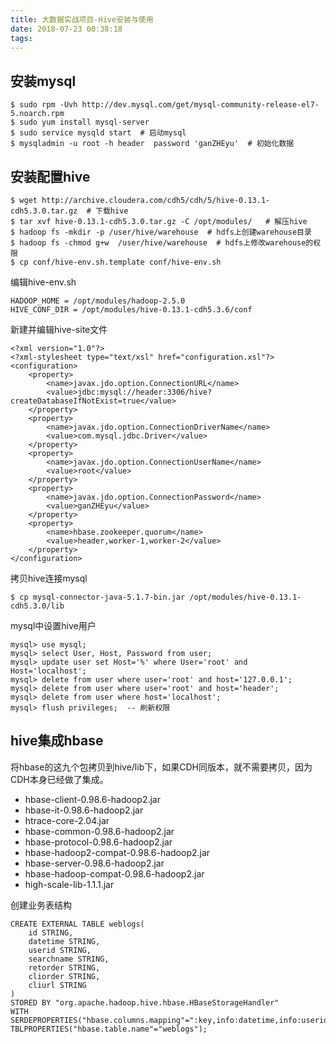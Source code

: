 ```yaml
---
title: 大数据实战项目-Hive安装与使用
date: 2018-07-23 00:38:18
tags:
---
```


## 安装mysql

```
$ sudo rpm -Uvh http://dev.mysql.com/get/mysql-community-release-el7-5.noarch.rpm
$ sudo yum install mysql-server
$ sudo service mysqld start  # 启动mysql
$ mysqladmin -u root -h header  password 'ganZHEyu'  # 初始化数据
```

## 安装配置hive

```
$ wget http://archive.cloudera.com/cdh5/cdh/5/hive-0.13.1-cdh5.3.0.tar.gz  # 下载hive
$ tar xvf hive-0.13.1-cdh5.3.0.tar.gz -C /opt/modules/   # 解压hive
$ hadoop fs -mkdir -p /user/hive/warehouse  # hdfs上创建warehouse目录
$ hadoop fs -chmod g+w  /user/hive/warehouse  # hdfs上修改warehouse的权限
$ cp conf/hive-env.sh.template conf/hive-env.sh
```

编辑hive-env.sh

```
HADOOP_HOME = /opt/modules/hadoop-2.5.0
HIVE_CONF_DIR = /opt/modules/hive-0.13.1-cdh5.3.6/conf
```

新建并编辑hive-site文件

```
<?xml version="1.0"?>
<?xml-stylesheet type="text/xsl" href="configuration.xsl"?>
<configuration>
	<property>
	    <name>javax.jdo.option.ConnectionURL</name>
	    <value>jdbc:mysql://header:3306/hive?createDatabaseIfNotExist=true</value>
	</property>
	<property>
	    <name>javax.jdo.option.ConnectionDriverName</name>
	    <value>com.mysql.jdbc.Driver</value>
	</property>
	<property>
	    <name>javax.jdo.option.ConnectionUserName</name>
	    <value>root</value>
	</property>
	<property>
	    <name>javax.jdo.option.ConnectionPassword</name>
	    <value>ganZHEyu</value>
	</property>
	<property>
	    <name>hbase.zookeeper.quorum</name>
	    <value>header,worker-1,worker-2</value>
	</property>	
</configuration>
```

拷贝hive连接mysql

```
$ cp mysql-connector-java-5.1.7-bin.jar /opt/modules/hive-0.13.1-cdh5.3.0/lib
```

mysql中设置hive用户

```
mysql> use mysql;
mysql> select User, Host, Password from user;
mysql> update user set Host='%' where User='root' and Host='localhost';
mysql> delete from user where user='root' and host='127.0.0.1';
mysql> delete from user where user='root' and host='header';
mysql> delete from user where host='localhost';
mysql> flush privileges;  -- 刷新权限
```

## hive集成hbase

将hbase的这九个包拷贝到hive/lib下，如果CDH同版本，就不需要拷贝，因为CDH本身已经做了集成。

- hbase-client-0.98.6-hadoop2.jar
- hbase-it-0.98.6-hadoop2.jar
- htrace-core-2.04.jar
- hbase-common-0.98.6-hadoop2.jar
- hbase-protocol-0.98.6-hadoop2.jar
- hbase-hadoop2-compat-0.98.6-hadoop2.jar
- hbase-server-0.98.6-hadoop2.jar
- hbase-hadoop-compat-0.98.6-hadoop2.jar
- high-scale-lib-1.1.1.jar


创建业务表结构

``` mysql
CREATE EXTERNAL TABLE weblogs(
	id STRING,
	datetime STRING,
	userid STRING,
	searchname STRING,
	retorder STRING,
	cliorder STRING,
	cliurl STRING
)
STORED BY "org.apache.hadoop.hive.hbase.HBaseStorageHandler"
WITH SERDEPROPERTIES("hbase.columns.mapping"=":key,info:datetime,info:userid,info:searchname,info:retorder,info:cliorder,info:cliurl")
TBLPROPERTIES("hbase.table.name"="weblogs");
```

